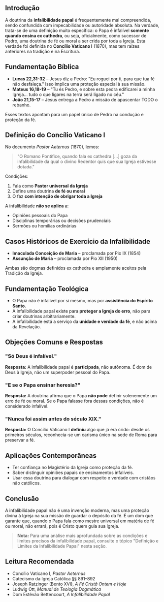 ## Introdução

A doutrina da **infalibilidade papal** é frequentemente mal compreendida, sendo confundida com impecabilidade ou autoridade absoluta. Na verdade, trata-se de uma definição muito específica: o Papa é infalível **somente quando ensina ex cathedra**, ou seja, oficialmente, como sucessor de Pedro, uma doutrina de fé ou moral a ser crida por toda a Igreja. Esta verdade foi definida no **Concílio Vaticano I** (1870), mas tem raízes anteriores na tradição e na Escritura.

## Fundamentação Bíblica

- **Lucas 22,31-32** – Jesus diz a Pedro: "Eu roguei por ti, para que tua fé não desfaleça." Isso implica uma proteção especial à sua missão.
- **Mateus 16,18-19** – "Tu és Pedro, e sobre esta pedra edificarei a minha Igreja... tudo o que ligares na terra será ligado no céu."
- **João 21,15-17** – Jesus entrega a Pedro a missão de apascentar TODO o rebanho.

Esses textos apontam para um papel único de Pedro na condução e proteção da fé.

## Definição do Concílio Vaticano I

No documento _Pastor Aeternus_ (1870), lemos:

> "O Romano Pontífice, quando fala ex cathedra [...] goza da infalibilidade da qual o divino Redentor quis que sua Igreja estivesse dotada."

Condições:

1. Fala como **Pastor universal da Igreja**
2. Define uma doutrina **de fé ou moral**
3. O faz **com intenção de obrigar toda a Igreja**

A infalibilidade **não se aplica** a:

- Opiniões pessoais do Papa
- Disciplinas temporárias ou decisões prudenciais
- Sermões ou homilias ordinárias

## Casos Históricos de Exercício da Infalibilidade

- **Imaculada Conceição de Maria** – proclamada por Pio IX (1854)
- **Assunção de Maria** – proclamada por Pio XII (1950)

Ambas são dogmas definidos ex cathedra e amplamente aceitos pela Tradição da Igreja.

## Fundamentação Teológica

- O Papa não é infalível por si mesmo, mas por **assistência do Espírito Santo**.
- A infalibilidade papal existe para **proteger a Igreja do erro**, não para criar doutrinas arbitrariamente.
- A infalibilidade está a serviço da **unidade e verdade da fé**, e não acima da Revelação.

## Objeções Comuns e Respostas

### "Só Deus é infalível."

**Resposta:** A infalibilidade papal é **participada**, não autônoma. É dom de Deus à Igreja, não um superpoder pessoal do Papa.

### "E se o Papa ensinar heresia?"

**Resposta:** A doutrina afirma que o Papa **não pode** definir solenemente um erro de fé ou moral. Se o Papa falasse fora dessas condições, não é considerado infalível.

### "Nunca foi assim antes do século XIX."

**Resposta:** O Concílio Vaticano I **definiu** algo que já era crido: desde os primeiros séculos, reconhecia-se um carisma único na sede de Roma para preservar a fé.

## Aplicações Contemporâneas

- Ter confiança no Magistério da Igreja como proteção da fé.
- Saber distinguir opiniões papais de ensinamentos infalíveis.
- Usar essa doutrina para dialogar com respeito e verdade com cristãos não católicos.

## Conclusão

A infalibilidade papal não é uma invenção moderna, mas uma proteção divina à Igreja na sua missão de guardar o depósito da fé. É um dom que garante que, quando o Papa fala como mestre universal em matéria de fé ou moral, não errará, pois é Cristo quem guia sua Igreja.

> **Nota:** Para uma análise mais aprofundada sobre as condições e limites precisos da infalibilidade papal, consulte o tópico "Definição e Limites da Infalibilidade Papal" nesta seção.

## Leitura Recomendada

- Concílio Vaticano I, _Pastor Aeternus_
- Catecismo da Igreja Católica §§ 891–892
- Joseph Ratzinger (Bento XVI), _A Fé Cristã Ontem e Hoje_
- Ludwig Ott, _Manual de Teologia Dogmática_
- Dom Estêvão Bettencourt, _A Infalibilidade Papal_

